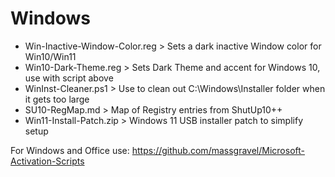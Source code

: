 # Windows

- Win-Inactive-Window-Color.reg > Sets a dark inactive Window color for Win10/Win11
- Win10-Dark-Theme.reg > Sets Dark Theme and accent for Windows 10, use with script above
- WinInst-Cleaner.ps1 > Use to clean out C:\Windows\Installer folder when it gets too large
- SU10-RegMap.md > Map of Registry entries from ShutUp10++
- Win11-Install-Patch.zip > Windows 11 USB installer patch to simplify setup

For Windows and Office use: https://github.com/massgravel/Microsoft-Activation-Scripts

